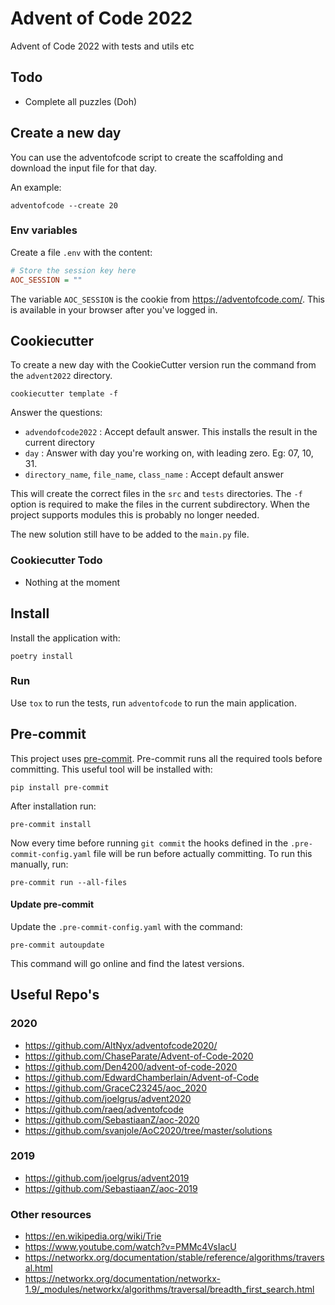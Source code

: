 # Advent of Code 2022

Advent of Code 2022 with tests and utils etc

## Todo

- Complete all puzzles (Doh)

## Create a new day

You can use the adventofcode script to create the scaffolding and download the
input file for that day.

An example:

    adventofcode --create 20

### Env variables

Create a file `.env` with the content:

```ini
# Store the session key here
AOC_SESSION = ""
```

The variable `AOC_SESSION` is the cookie from <https://adventofcode.com/>. This is available
in your browser after you've logged in.

## Cookiecutter

To create a new day with the CookieCutter version run the command from the
`advent2022` directory.

```shell script
cookiecutter template -f
```

Answer the questions:
* `advendofcode2022` : Accept default answer. This installs the result in the current directory
* `day` : Answer with day you're working on, with leading zero. Eg: 07, 10, 31.
* `directory_name`, `file_name`, `class_name` : Accept default answer

This will create the correct files in the `src` and `tests` directories.
The `-f` option is required to make the files in the current subdirectory.
When the project supports modules this is probably no longer needed.

The new solution still have to be added to the `main.py` file.

### Cookiecutter Todo

* Nothing at the moment

## Install

Install the application with:

```
poetry install
```

### Run

Use `tox` to run the tests, run `adventofcode` to run the main application.

## Pre-commit

This project uses [pre-commit]. Pre-commit runs all the required tools before committing.
This useful tool will be installed with:

```shell
pip install pre-commit
```

After installation run:

```shell
pre-commit install
```

Now every time before running `git commit` the hooks defined in the
`.pre-commit-config.yaml` file will be run before actually committing.
To run this manually, run:

```shell
pre-commit run --all-files
```

#### Update pre-commit

Update the `.pre-commit-config.yaml` with the command:

```shell
pre-commit autoupdate
```

This command will go online and find the latest versions.

[pre-commit]: https://pre-commit.com/

## Useful Repo's

### 2020

- <https://github.com/AltNyx/adventofcode2020/>
- <https://github.com/ChaseParate/Advent-of-Code-2020>
- <https://github.com/Den4200/advent-of-code-2020>
- <https://github.com/EdwardChamberlain/Advent-of-Code>
- <https://github.com/GraceC23245/aoc_2020>
- <https://github.com/joelgrus/advent2020>
- <https://github.com/raeq/adventofcode>
- <https://github.com/SebastiaanZ/aoc-2020>
- <https://github.com/svanjole/AoC2020/tree/master/solutions>

### 2019

- <https://github.com/joelgrus/advent2019>
- <https://github.com/SebastiaanZ/aoc-2019>


### Other resources

- <https://en.wikipedia.org/wiki/Trie>
- <https://www.youtube.com/watch?v=PMMc4VsIacU>
- <https://networkx.org/documentation/stable/reference/algorithms/traversal.html>
- <https://networkx.org/documentation/networkx-1.9/_modules/networkx/algorithms/traversal/breadth_first_search.html>
